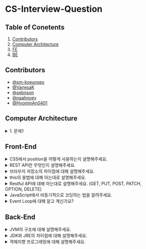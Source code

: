 # CS-Interview-Question

## Table of Conetents

1. [Contributors](#Contributors)
2. [Computer Architecture](#Computer-Architecture)
3. [FE](#front-end)
4. [BE](#back-end)

## Contributors

- [@sm-koeunseo](https://github.com/sm-koeunseo)
- [@VanesaK](https://github.com/VanesaK)
- [@sebnson](https://github.com/sebnson)
- [@naahnoey](https://github.com/naahnoey)
- [@HyominAn0401](https://github.com/HyominAn0401)

## Computer Architecture

<details>
<summary>1. 문제1</summary>
<div>
답변1
📍 [test1](https://github.com/DevDoReMi/CS-Interview/blob/main/ComputerArchitecture/README.md#test1)
</div>
</details>

## Front-End

<details>
<summary>CSS에서 position을 어떻게 사용하는지 설명해주세요.</summary>
<div>
📍[CSS에서-position이란](https://github.com/DevDoReMi/CS-Interview/tree/main/FrontEnd/5/CSS에서_position이란.md)
</div>
</details>

<details>
<summary>REST API란 무엇인지 설명해주세요.</summary>
<div>
📍[REST-API란](https://github.com/DevDoReMi/CS-Interview/tree/main/FrontEnd/5/REST_API란.md)
</div>
</details>

<details>
<summary>브라우저 저장소의 차이점에 대해 설명해주세요.</summary>
<div>
📍[LocalStorage-SessionStorage-Cookie-차이](https://github.com/DevDoReMi/CS-Interview/tree/main/FrontEnd/4/브라우저_저장소의_차이점.md)
</div>
</details>

<details>
<summary>this의 용법에 대해 아는대로 설명해주세요.</summary>
<div>
📍[this의 용법](https://github.com/DevDoReMi/CS-Interview/tree/main/FrontEnd/4/this의_용법.md)
</div>
</details>

<details>
<summary>Restful API에 대해 아는대로 설명해주세요. (GET, PUT, POST, PATCH, OPTION, DELETE)</summary>
<div>
📍[Restful-API](https://github.com/DevDoReMi/CS-Interview/tree/main/FrontEnd/4/Restful_API.md)
</div>
</details>

<details>
<summary>JavaScript에서 비동기적으로 코딩하는 법을 알려주세요.</summary>
<div>
📍[자바스크립트에서 비동기적으로 코딩하기](https://github.com/DevDoReMi/CS-Interview/tree/main/FrontEnd/4/자바스크립트에서_비동기적으로_코딩하기.md)
</div>
</details>

<details>
<summary>Event Loop에 대해 알고 계신가요?</summary>
<div>
📍[Event Loop](https://github.com/DevDoReMi/CS-Interview/tree/main/FrontEnd/4/event_loop.md)
</div>
</details>

## Back-End

<details>
<summary>JVM의 구조에 대해 설명해주세요.</summary>
<div>
📍[JVM의 구조](https://github.com/DevDoReMi/CS-Interview/tree/main/BackEnd/JAVA/JVM의_구조.md) 
</div>
</details>

<details>
<summary>JDK와 JRE의 차이점에 대해 설명해주세요.</summary>
<div>
📍[JDK vs JRE](https://github.com/DevDoReMi/CS-Interview/tree/main/BackEnd/JAVA/JDK%20vs%20JRE.md)
</div>
</details>

<details>
<summary>객체지향 프로그래밍에 대해 설명해주세요.</summary>
<div>
📍[객체지향 프로그래밍](https://github.com/DevDoReMi/CS-Interview/tree/main/BackEnd/JAVA/객체지향-프로그래밍이란.md) 
</div>
</details>
